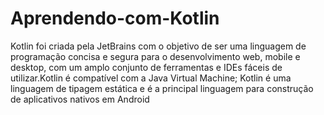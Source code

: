 # Aprendendo-com-Kotlin

Kotlin foi criada pela JetBrains com o objetivo de ser uma linguagem de programação concisa e segura para o desenvolvimento web, mobile e desktop, com um amplo conjunto de ferramentas e IDEs fáceis de utilizar.Kotlin é compatível com a Java Virtual Machine; Kotlin é uma linguagem de tipagem estática e
é a principal linguagem para construção de aplicativos nativos em Android

